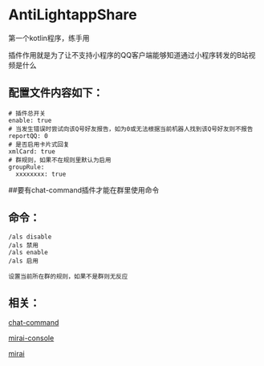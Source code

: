 # AntiLightappShare

第一个kotlin程序，练手用

插件作用就是为了让不支持小程序的QQ客户端能够知道通过小程序转发的B站视频是什么


## 配置文件内容如下：
```
# 插件总开关
enable: true
# 当发生错误时尝试向该Q号好友报告，如为0或无法根据当前机器人找到该Q号好友则不报告
reportQQ: 0
# 是否启用卡片式回复
xmlCard: true
# 群规则，如果不在规则里默认为启用
groupRule: 
  xxxxxxxx: true
```

##要有chat-command插件才能在群里使用命令

## 命令：  
```
/als disable
/als 禁用
/als enable
/als 启用

设置当前所在群的规则，如果不是群则无反应
```



## 相关：  
[chat-command](https://github.com/project-mirai/chat-command)


[mirai-console](https://github.com/mamoe/mirai-console)


[mirai](https://github.com/mamoe/mirai)  